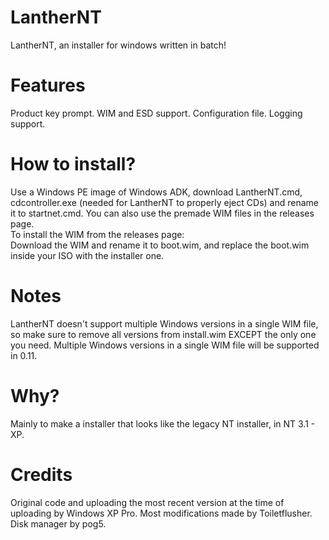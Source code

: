 # LantherNT
LantherNT, an installer for windows written in batch!
# Features
Product key prompt.
WIM and ESD support.
Configuration file.
Logging support.
# How to install?
Use a Windows PE image of Windows ADK, download LantherNT.cmd, cdcontroller.exe (needed for LantherNT to properly eject CDs) and rename it to startnet.cmd.
You can also use the premade WIM files in the releases page. <br />
To install the WIM from the releases page: <br />
Download the WIM and rename it to boot.wim, and replace the boot.wim inside your ISO with the installer one. <br />
# Notes
LantherNT doesn't support multiple Windows versions in a single WIM file, so make sure to remove all versions from install.wim EXCEPT the only one you need.
Multiple Windows versions in a single WIM file will be supported in 0.11.
# Why?
Mainly to make a installer that looks like the legacy NT installer, in NT 3.1 - XP.
# Credits
Original code and uploading the most recent version at the time of uploading by Windows XP Pro.
Most modifications made by Toiletflusher.
Disk manager by pog5.
